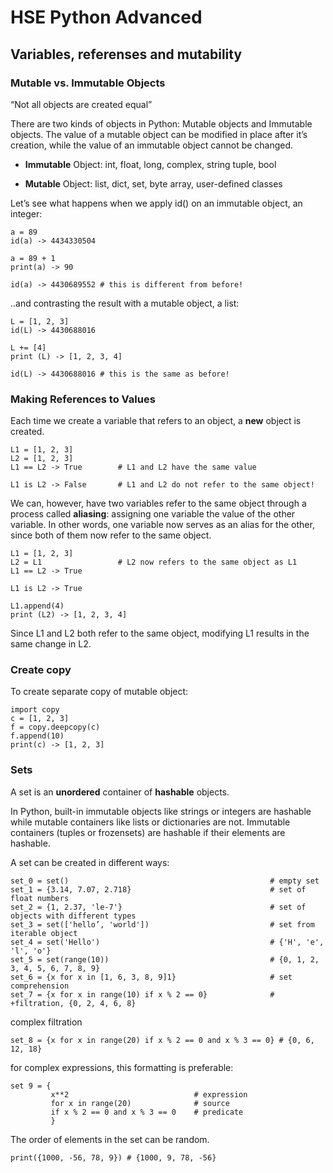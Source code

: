 # HSE Python Advanced

## Variables, referenses and mutability

### Mutable vs. Immutable Objects

“Not all objects are created equal”

There are two kinds of objects in Python: Mutable objects and Immutable objects. The value of a mutable object can be modified in place after it’s
creation, while the value of an immutable object cannot be changed.

* **Immutable** Object: int, float, long, complex, string tuple, bool

* **Mutable** Object: list, dict, set, byte array, user-defined classes

Let’s see what happens when we apply id() on an immutable object, an integer:
```
a = 89
id(a) -> 4434330504

a = 89 + 1
print(a) -> 90

id(a) -> 4430689552 # this is different from before!
```
..and contrasting the result with a mutable object, a list:
```
L = [1, 2, 3]
id(L) -> 4430688016

L += [4]
print (L) -> [1, 2, 3, 4]

id(L) -> 4430688016 # this is the same as before!
```
### Making References to Values

Each time we create a variable that refers to an object, a **new** object is created.
```
L1 = [1, 2, 3]
L2 = [1, 2, 3]
L1 == L2 -> True        # L1 and L2 have the same value

L1 is L2 -> False       # L1 and L2 do not refer to the same object!
```
We can, however, have two variables refer to the same object through a process called **aliasing**: assigning one variable the value of the other
variable. In other words, one variable now serves as an alias for the other, since both of them now refer to the same object.
```
L1 = [1, 2, 3]
L2 = L1                 # L2 now refers to the same object as L1
L1 == L2 -> True

L1 is L2 -> True

L1.append(4)
print (L2) -> [1, 2, 3, 4]
```
Since L1 and L2 both refer to the same object, modifying L1 results in the same change in L2.

### Create copy

To create separate copy of mutable object:
```
import copy
c = [1, 2, 3]
f = copy.deepcopy(c)
f.append(10)
print(c) -> [1, 2, 3]
```
### Sets

A set is an **unordered** container of **hashable** objects.

In Python, built-in immutable objects like strings or integers are hashable while mutable containers like lists or dictionaries are
not. Immutable containers (tuples or frozensets) are hashable if their elements are hashable.

A set can be created in different ways:
```
set_0 = set()                                             # empty set
set_1 = {3.14, 7.07, 2.718}                               # set of float numbers
set_2 = {1, 2.37, 'le-7'}                                 # set of objects with different types
set_3 = set(['hello’, 'world'])                           # set from iterable object
set_4 = set('Hello')                                      # {'H', 'e', 'l', 'o'}
set_5 = set(range(10))                                    # {0, 1, 2, 3, 4, 5, 6, 7, 8, 9}
set_6 = {x for x in [1, 6, 3, 8, 9]1}                     # set comprehension
set_7 = {x for x in range(10) if x % 2 == 0}              # +filtration, {0, 2, 4, 6, 8}
```
complex filtration
```
set_8 = {x for x in range(20) if x % 2 == 0 and x % 3 == 0} # {0, 6, 12, 18}
```
for complex expressions, this formatting is preferable:
```
set 9 = {
         x**2                            # expression
         for x in range(20)              # source
         if x % 2 == 0 and x % 3 == 0    # predicate
         }
```
The order of elements in the set can be random.
```
print({1000, -56, 78, 9}) # {1000, 9, 78, -56}
```

